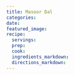 ```yaml
---
title: Masoor Dal
categories:
date:
featured_image:
recipe:
  servings:
  prep:
  cook:
  ingredients_markdown:
  directions_markdown:
---
```

